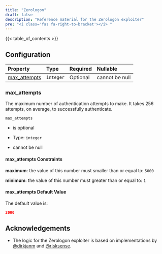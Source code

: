 ```yaml
---
title: "Zerologon"
draft: false
description: "Reference material for the Zerologon exploiter"
pre: "<i class='fas fa-right-to-bracket'></i> "
---
```

{{< table_of_contents >}}

## Configuration

<!--
This documentation was autogenerated by passing the plugin's config-schema.json
through https://github.com/adobe/jsonschema2md. It was then modified by hand to
remove extraneous information.
-->

| Property                       | Type      | Required | Nullable       |
| :----------------------------- | :-------- | :------- | :------------- |
| [max\_attempts](#max_attempts) | `integer` | Optional | cannot be null |

### max\_attempts

The maximum number of authentication attempts to make. It takes 256 attempts, on average, to successfully authenticate.

`max_attempts`

* is optional

* Type: `integer`

* cannot be null

#### max\_attempts Constraints

**maximum**: the value of this number must smaller than or equal to: `5000`

**minimum**: the value of this number must greater than or equal to: `1`

#### max\_attempts Default Value

The default value is:

```json
2000
```

## Acknowledgements

* The logic for the Zerologon exploiter is based on implementations by
[@dirkjanm](https://github.com/dirkjanm/CVE-2020-1472/) and [@risksense](
https://github.com/risksense/zerologon).
